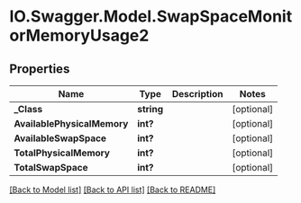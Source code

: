 # IO.Swagger.Model.SwapSpaceMonitorMemoryUsage2
## Properties

Name | Type | Description | Notes
------------ | ------------- | ------------- | -------------
**_Class** | **string** |  | [optional] 
**AvailablePhysicalMemory** | **int?** |  | [optional] 
**AvailableSwapSpace** | **int?** |  | [optional] 
**TotalPhysicalMemory** | **int?** |  | [optional] 
**TotalSwapSpace** | **int?** |  | [optional] 

[[Back to Model list]](../README.md#documentation-for-models) [[Back to API list]](../README.md#documentation-for-api-endpoints) [[Back to README]](../README.md)

